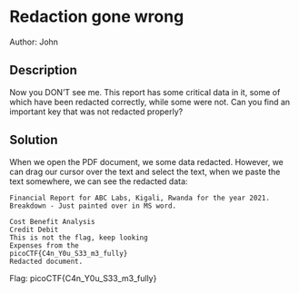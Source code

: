 # Redaction gone wrong
Author: John
## Description
Now you DON’T see me.
This report has some critical data in it, some of which have been redacted correctly, while some were not. Can you find an important key that was not redacted properly?

## Solution

When we open the PDF document, we some data redacted. However, we can drag
our cursor over the text and select the text, when we paste the text somewhere,
we can see the redacted data:
```
Financial Report for ABC Labs, Kigali, Rwanda for the year 2021.
Breakdown - Just painted over in MS word.

Cost Benefit Analysis
Credit Debit
This is not the flag, keep looking
Expenses from the
picoCTF{C4n_Y0u_S33_m3_fully}
Redacted document.
```

Flag: picoCTF{C4n_Y0u_S33_m3_fully}